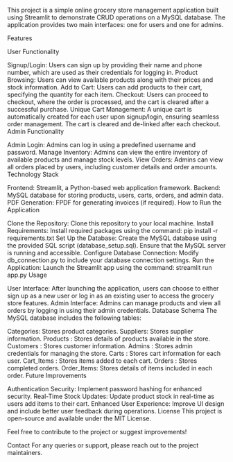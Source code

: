 This project is a simple online grocery store management application built using Streamlit to demonstrate CRUD operations on a MySQL database. The application provides two main interfaces: one for users and one for admins.

Features

User Functionality

Signup/Login: Users can sign up by providing their name and phone number, which are used as their credentials for logging in.
Product Browsing: Users can view available products along with their prices and stock information.
Add to Cart: Users can add products to their cart, specifying the quantity for each item.
Checkout: Users can proceed to checkout, where the order is processed, and the cart is cleared after a successful purchase.
Unique Cart Management: A unique cart is automatically created for each user upon signup/login, ensuring seamless order management. The cart is cleared and de-linked after each checkout.
Admin Functionality

Admin Login: Admins can log in using a predefined username and password.
Manage Inventory: Admins can view the entire inventory of available products and manage stock levels.
View Orders: Admins can view all orders placed by users, including customer details and order amounts.
Technology Stack

Frontend: Streamlit, a Python-based web application framework.
Backend: MySQL database for storing products, users, carts, orders, and admin data.
PDF Generation: FPDF for generating invoices (if required).
How to Run the Application

Clone the Repository: Clone this repository to your local machine.
Install Requirements: Install required packages using the command:
pip install -r requirements.txt
Set Up the Database: Create the MySQL database using the provided SQL script (database_setup.sql). Ensure that the MySQL server is running and accessible.
Configure Database Connection: Modify db_connection.py to include your database connection settings.
Run the Application: Launch the Streamlit app using the command: streamlit run app.py
Usage

User Interface: After launching the application, users can choose to either sign up as a new user or log in as an existing user to access the grocery store features.
Admin Interface: Admins can manage products and view all orders by logging in using their admin credentials.
Database Schema The MySQL database includes the following tables:

Categories: Stores product categories.
Suppliers: Stores supplier information.
Products : Stores details of products available in the store.
Customers : Stores customer information.
Admins : Stores admin credentials for managing the store.
Carts : Stores cart information for each user.
Cart_Items : Stores items added to each cart.
Orders : Stores completed orders.
Order_Items: Stores details of items included in each order.
Future Improvements

Authentication Security: Implement password hashing for enhanced security.
Real-Time Stock Updates: Update product stock in real-time as users add items to their cart.
Enhanced User Experience: Improve UI design and include better user feedback during operations.
License This project is open-source and available under the MIT License.

Feel free to contribute to the project or suggest improvements!

Contact For any queries or support, please reach out to the project maintainers.
